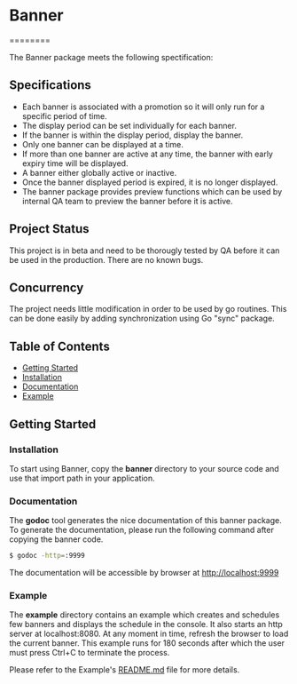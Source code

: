 # Banner
========

The Banner package meets the following spectification:


## Specifications

* Each banner is associated with a promotion so it will only run for a specific period of time.
* The display period can be set individually for each banner.
* If the banner is within the display period, display the banner.
* Only one banner can be displayed at a time.
* If more than one banner are active at any time, the banner with early expiry time will be displayed.
* A banner either globally active or inactive.
* Once the banner displayed period is expired, it is no longer displayed.
* The banner package provides preview functions which can be used by internal QA team to preview the banner before it is active.


## Project Status
This project is in beta and need to be thorougly tested by QA before it can be used in the production.  There are no known bugs. 

## Concurrency
The project needs little modification in order to be used by go routines. This can be done easily by adding synchronization using Go "sync" package.


## Table of Contents

- [Getting Started](#getting-started)
 - [Installation](#installation)
 - [Documentation](#documentation)
 - [Example](#example)


## Getting Started

### Installation
To start using Banner, copy the **banner** directory to your source code and use that import path in your application.


### Documentation
The **godoc** tool generates the nice documentation of this banner package.  To generate the documentation, please run the following command after copying the banner code. 

```sh
$ godoc -http=:9999 
```

The documentation will be accessible by browser at [http://localhost:9999][http://localhost:9999]

[http://localhost:9999]: [http://localhost:9999]

### Example
The **example** directory contains an example which creates and schedules few banners and displays the schedule in the console.  It also starts an http server at localhost:8080. At any moment in time, refresh the browser to load the current banner.  This example runs for 180 seconds after which the user must press Ctrl+C to terminate the process.

Please refer to the Example's [README.md][example-readme] file for more details.

[example-readme]: [example/README.md]





